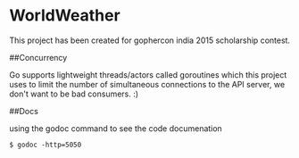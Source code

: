 WorldWeather
============

This project has been created for gophercon india 2015 scholarship contest.


##Concurrency

Go supports lightweight threads/actors called goroutines which this project uses to limit the number of simultaneous
connections to the API server, we don't want to be bad consumers. :)


##Docs

using the godoc command to see the code documenation

    $ godoc -http=5050
